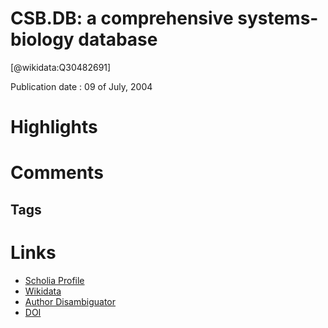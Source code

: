 
CSB.DB: a comprehensive systems-biology database
================================================
  
  [@wikidata:Q30482691]  
  
Publication date : 09 of July, 2004  

# Highlights

# Comments

## Tags

# Links
  
 * [Scholia Profile](https://scholia.toolforge.org/work/Q30482691)  
 * [Wikidata](https://www.wikidata.org/wiki/Q30482691)  
 * [Author Disambiguator](https://author-disambiguator.toolforge.org/work_item_oauth.php?id=Q30482691&batch_id=&match=1&author_list_id=&doit=Get+author+links+for+work)  
 * [DOI](https://doi.org/10.1093/BIOINFORMATICS/BTH398)  

